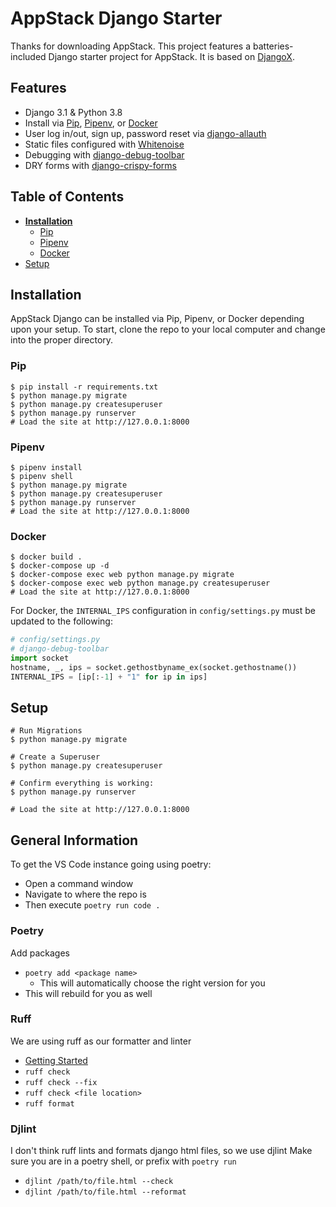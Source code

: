 # AppStack Django Starter

Thanks for downloading AppStack. This project features a batteries-included Django starter project for AppStack. It is based on [DjangoX](https://github.com/wsvincent/djangox).

## Features

- Django 3.1 & Python 3.8
- Install via [Pip](https://pypi.org/project/pip/), [Pipenv](https://pypi.org/project/pipenv/), or [Docker](https://www.docker.com/)
- User log in/out, sign up, password reset via [django-allauth](https://github.com/pennersr/django-allauth)
- Static files configured with [Whitenoise](http://whitenoise.evans.io/en/stable/index.html)
- Debugging with [django-debug-toolbar](https://github.com/jazzband/django-debug-toolbar)
- DRY forms with [django-crispy-forms](https://github.com/django-crispy-forms/django-crispy-forms)

## Table of Contents
* **[Installation](#installation)**
  * [Pip](#pip)
  * [Pipenv](#pipenv)
  * [Docker](#docker)
* [Setup](#setup)

## Installation
AppStack Django can be installed via Pip, Pipenv, or Docker depending upon your setup. To start, clone the repo to your local computer and change into the proper directory.

### Pip

```
$ pip install -r requirements.txt
$ python manage.py migrate
$ python manage.py createsuperuser
$ python manage.py runserver
# Load the site at http://127.0.0.1:8000
```

### Pipenv

```
$ pipenv install
$ pipenv shell
$ python manage.py migrate
$ python manage.py createsuperuser
$ python manage.py runserver
# Load the site at http://127.0.0.1:8000
```

### Docker

```
$ docker build .
$ docker-compose up -d
$ docker-compose exec web python manage.py migrate
$ docker-compose exec web python manage.py createsuperuser
# Load the site at http://127.0.0.1:8000
```

For Docker, the `INTERNAL_IPS` configuration in `config/settings.py` must be updated to the following:

```python
# config/settings.py
# django-debug-toolbar
import socket
hostname, _, ips = socket.gethostbyname_ex(socket.gethostname())
INTERNAL_IPS = [ip[:-1] + "1" for ip in ips]
```

## Setup

```
# Run Migrations
$ python manage.py migrate

# Create a Superuser
$ python manage.py createsuperuser

# Confirm everything is working:
$ python manage.py runserver

# Load the site at http://127.0.0.1:8000
```

## General Information
To get the VS Code instance going using poetry:
- Open a command window
- Navigate to where the repo is
- Then execute `poetry run code .`

### Poetry
Add packages
  - `poetry add <package name>`
    - This will automatically choose the right version for you
  - This will rebuild for you as well

### Ruff
We are using ruff as our formatter and linter
- [Getting Started](https://docs.astral.sh/ruff/tutorial/#getting-started)
- `ruff check`
- `ruff check --fix`
- `ruff check <file location>`
- `ruff format`

### Djlint
I don't think ruff lints and formats django html files, so we use djlint
Make sure you are in a poetry shell, or prefix with `poetry run`
  - `djlint /path/to/file.html --check`
  - `djlint /path/to/file.html --reformat`
